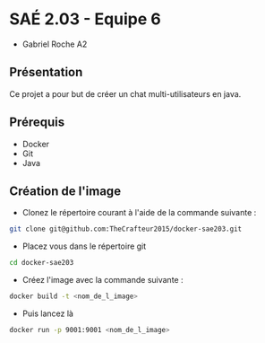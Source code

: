 # SAÉ 2.03 - Equipe 6

* Gabriel Roche A2

## Présentation

Ce projet a pour but de créer un chat multi-utilisateurs en java.

## Prérequis

* Docker
* Git
* Java

## Création de l'image

- Clonez le répertoire courant à l'aide de la commande suivante :
```bash
git clone git@github.com:TheCrafteur2015/docker-sae203.git
```
- Placez vous dans le répertoire git
```bash
cd docker-sae203
```
- Créez l'image avec la commande suivante :
```bash
docker build -t <nom_de_l_image> 
```
- Puis lancez là
```bash
docker run -p 9001:9001 <nom_de_l_image>
```
